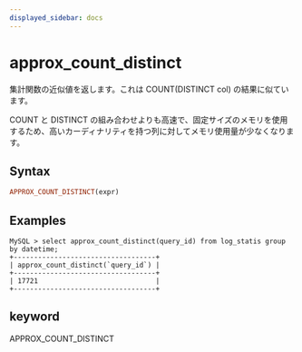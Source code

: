 ```yaml
---
displayed_sidebar: docs
---
```


# approx_count_distinct

集計関数の近似値を返します。これは COUNT(DISTINCT col) の結果に似ています。

COUNT と DISTINCT の組み合わせよりも高速で、固定サイズのメモリを使用するため、高いカーディナリティを持つ列に対してメモリ使用量が少なくなります。

## Syntax

```Haskell
APPROX_COUNT_DISTINCT(expr)
```

## Examples

```plain text
MySQL > select approx_count_distinct(query_id) from log_statis group by datetime;
+-----------------------------------+
| approx_count_distinct(`query_id`) |
+-----------------------------------+
| 17721                             |
+-----------------------------------+
```

## keyword

APPROX_COUNT_DISTINCT